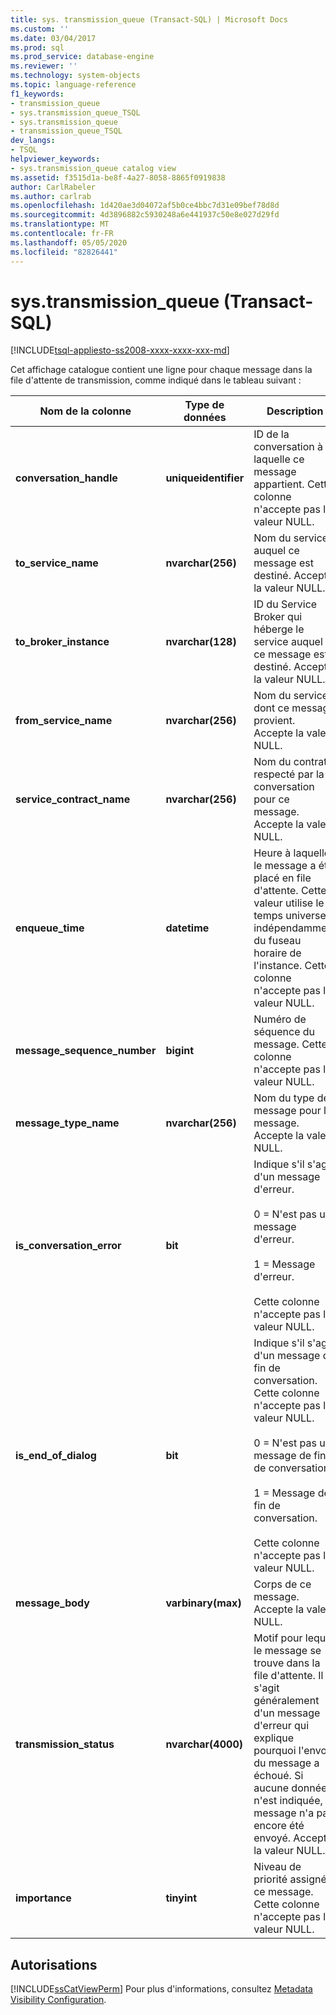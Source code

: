 ```yaml
---
title: sys. transmission_queue (Transact-SQL) | Microsoft Docs
ms.custom: ''
ms.date: 03/04/2017
ms.prod: sql
ms.prod_service: database-engine
ms.reviewer: ''
ms.technology: system-objects
ms.topic: language-reference
f1_keywords:
- transmission_queue
- sys.transmission_queue_TSQL
- sys.transmission_queue
- transmission_queue_TSQL
dev_langs:
- TSQL
helpviewer_keywords:
- sys.transmission_queue catalog view
ms.assetid: f3515d1a-be8f-4a27-8058-8865f0919838
author: CarlRabeler
ms.author: carlrab
ms.openlocfilehash: 1d420ae3d04072af5b0ce4bbc7d31e09bef78d8d
ms.sourcegitcommit: 4d3896882c5930248a6e441937c50e8e027d29fd
ms.translationtype: MT
ms.contentlocale: fr-FR
ms.lasthandoff: 05/05/2020
ms.locfileid: "82826441"
---
```

# <a name="systransmission_queue-transact-sql"></a>sys.transmission_queue (Transact-SQL)
[!INCLUDE[tsql-appliesto-ss2008-xxxx-xxxx-xxx-md](../../includes/tsql-appliesto-ss2008-xxxx-xxxx-xxx-md.md)]

  Cet affichage catalogue contient une ligne pour chaque message dans la file d'attente de transmission, comme indiqué dans le tableau suivant :  
  
|Nom de la colonne|Type de données|Description|  
|-----------------|---------------|-----------------|  
|**conversation_handle**|**uniqueidentifier**|ID de la conversation à laquelle ce message appartient. Cette colonne n'accepte pas la valeur NULL.|  
|**to_service_name**|**nvarchar(256)**|Nom du service auquel ce message est destiné. Accepte la valeur NULL.|  
|**to_broker_instance**|**nvarchar(128)**|ID du Service Broker qui héberge le service auquel ce message est destiné. Accepte la valeur NULL.|  
|**from_service_name**|**nvarchar(256)**|Nom du service dont ce message provient. Accepte la valeur NULL.|  
|**service_contract_name**|**nvarchar(256)**|Nom du contrat respecté par la conversation pour ce message. Accepte la valeur NULL.|  
|**enqueue_time**|**datetime**|Heure à laquelle le message a été placé en file d'attente. Cette valeur utilise le temps universel indépendamment du fuseau horaire de l'instance. Cette colonne n'accepte pas la valeur NULL.|  
|**message_sequence_number**|**bigint**|Numéro de séquence du message. Cette colonne n'accepte pas la valeur NULL.|  
|**message_type_name**|**nvarchar(256)**|Nom du type de message pour le message. Accepte la valeur NULL.|  
|**is_conversation_error**|**bit**|Indique s'il s'agit d'un message d'erreur.<br /><br /> 0 = N'est pas un message d'erreur.<br /><br /> 1 = Message d'erreur.<br /><br /> Cette colonne n'accepte pas la valeur NULL.|  
|**is_end_of_dialog**|**bit**|Indique s'il s'agit d'un message de fin de conversation. Cette colonne n'accepte pas la valeur NULL.<br /><br /> 0 = N'est pas un message de fin de conversation.<br /><br /> 1 = Message de fin de conversation.<br /><br /> Cette colonne n'accepte pas la valeur NULL.|  
|**message_body**|**varbinary(max)**|Corps de ce message. Accepte la valeur NULL.|  
|**transmission_status**|**nvarchar(4000)**|Motif pour lequel le message se trouve dans la file d'attente. Il s'agit généralement d'un message d'erreur qui explique pourquoi l'envoi du message a échoué. Si aucune donnée n'est indiquée, le message n'a pas encore été envoyé. Accepte la valeur NULL.|  
|**importance**|**tinyint**|Niveau de priorité assigné à ce message. Cette colonne n'accepte pas la valeur NULL.|  
  
## <a name="permissions"></a>Autorisations  
 [!INCLUDE[ssCatViewPerm](../../includes/sscatviewperm-md.md)] Pour plus d'informations, consultez [Metadata Visibility Configuration](../../relational-databases/security/metadata-visibility-configuration.md).  
  
  
